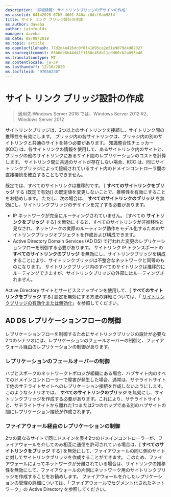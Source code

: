 ```yaml
---
description: '詳細情報: サイトリンクブリッジのデザインの作成'
ms.assetid: 64142026-07b5-4601-840a-c8dcf6ab9814
title: サイト リンク ブリッジ設計の作成
ms.author: daveba
author: iainfoulds
manager: daveba
ms.date: 08/08/2018
ms.topic: article
ms.openlocfilehash: 77d2d4e426dc0f0f41d95ce2e51e9079d4d82027
ms.sourcegitcommit: 65b6de6b44d41f1180c45db11cdd60cb2a093b46
ms.translationtype: MT
ms.contentlocale: ja-JP
ms.lasthandoff: 12/10/2020
ms.locfileid: "97050230"
---
```

# <a name="creating-a-site-link-bridge-design"></a>サイト リンク ブリッジ設計の作成

> 適用先:Windows Server 2016 では、Windows Server 2012 R2、Windows Server 2012

サイトリンクブリッジは、2つ以上のサイトリンクを接続し、サイトリンク間の推移性を有効にします。 ブリッジ内の各サイトリンクは、ブリッジ内の別のサイトリンクと共通のサイトを持つ必要があります。 知識整合性チェッカー (KCC) は、各サイトリンクの情報を使用して、あるサイトリンク内のサイトと、ブリッジの他のサイトリンクにあるサイト間のレプリケーションのコストを計算します。 サイトリンク間に共通のサイトが存在しない場合、KCC は、同じサイトリンクブリッジによって接続されているサイト内のドメインコントローラ間の直接接続を確立することもできません。

既定では、すべてのサイトリンクは推移的です。 [ **すべてのサイトリンクをブリッジ** する (既定で有効)] の既定値を変更しないことで、推移性を有効にすることをお勧めします。 ただし、次の場合は、 **すべてのサイトリンクのブリッジ** を無効にし、サイトリンクブリッジのデザインを完了する必要があります。

- IP ネットワークが完全にルーティングされていません。 [すべての **サイトリンクをブリッジ** する] を無効にすると、すべてのサイトリンクが非推移性と見なされ、ネットワークの実際のルーティング動作をモデル化するためのサイトリンクブリッジオブジェクトを作成および構成できます。
- Active Directory Domain Services (AD DS) で行われた変更のレプリケーションフローを制御する必要があります。 サイトリンク IP トランスポートの **すべてのサイトリンクのブリッジ** を無効にし、サイトリンクブリッジを構成することにより、サイトリンクブリッジは不整合なネットワークと同等のものになります。 サイトリンクブリッジ内のすべてのサイトリンクは推移的にルーティングできますが、サイトリンクブリッジの外部にはルーティングされません。

Active Directory サイトとサービススナップインを使用して、[ **すべてのサイトリンクをブリッジ** する] 設定を無効にする方法の詳細については、「 [サイトリンクブリッジの有効化または無効化](/previous-versions/windows/it-pro/windows-server-2003/cc738789(v=ws.10))」を参照してください。

## <a name="controlling-ad-ds-replication-flow"></a>AD DS レプリケーションフローの制御

レプリケーションフローを制御するためにサイトリンクブリッジの設計が必要な2つのシナリオには、レプリケーションのフェールオーバーの制御と、ファイアウォール経由のレプリケーションの制御があります。

### <a name="controlling-replication-failover"></a>レプリケーションのフェールオーバーの制御

ハブとスポークのネットワークトポロジが組織にある場合、ハブサイト内のすべてのドメインコントローラーで障害が発生した場合、通常は、サテライトサイトで他のサテライトサイトへのレプリケーション接続を作成しないようにします。 このようなシナリオでは、 **すべてのサイトリンクのブリッジ** を無効にし、サイトリンクブリッジを作成する必要があります。これにより、サテライトサイトと、サテライトサイトから離れた1つまたは2つのホップである別のハブサイトの間にレプリケーション接続が作成されます。

### <a name="controlling-replication-through-a-firewall"></a>ファイアウォール経由のレプリケーションの制御

2つの異なるサイトで同じドメインを表す2つのドメインコントローラーが、ファイアウォールを介してのみ相互に通信を許可されている場合は、[ **すべてのサイトリンクをブリッジ** する] を無効にして、ファイアウォールの同じ側のサイトに対してサイトリンクブリッジを作成することができます。 このため、ファイアウォールによってネットワークが分離されている場合は、サイトリンクの推移性を無効にして、ファイアウォールの片側にネットワーク用のサイトリンクブリッジを作成することをお勧めします。 ファイアウォールを介したレプリケーションの管理の詳細については、「 [ファイアウォールでセグメント](https://go.microsoft.com/fwlink/?LinkId=107074)化されたネットワーク」の Active Directory を参照してください。
